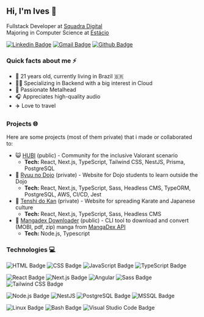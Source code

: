 ## Hi, I'm Ives 👋

<p>
  Fullstack Developer at <a href="https://www.squadra.com.br/">Squadra Digital</a><br/>
  Majoring in Computer Science at <a href="https://estacio.br/">Estácio</a>
</p>

[![Linkedin Badge](https://img.shields.io/badge/-LinkedIn-blue?style=flat-square&logo=Linkedin&logoColor=white&link=https://www.linkedin.com/in/ivesmw/)](https://www.linkedin.com/in/ivesmw)
[![Gmail Badge](https://img.shields.io/badge/-Gmail-d14836?style=flat-square&logo=Gmail&logoColor=white&link=mailto:ivesmw@gmail.com)](mailto:ivesmw@gmail.com)
[![Github Badge](http://img.shields.io/badge/-Github-black?style=flat-square&logo=github&link=https://github.com/mwives/)](https://github.com/mwives/) 

### Quick facts about me ⚡

- 🎂 21 years old, currently living in Brazil 🇧🇷
- 👨‍💻 Specializing in Backend with a big interest in Cloud
- 🤘 Passionate Metalhead
- 🎧 Appreciates high-quality audio
- ✈️ Love to travel

### Projects 🌐

Here are some projects (most of them private) that i made or collaborated to:

- 😺 [HUBI](https://www.hubinclusivo.com/) (public) - Community for the inclusive Valorant scenario
  - **Tech:** React, Next.js, TypeScript, Tailwind CSS, NestJS, Prisma, PostgreSQL
- 🐉 [Ryuu no Dojo](https://www.ryuunodojo.com/) (private) - Website for Dojo students to learn outside the Dojo
  - **Tech:** React, Next.js, TypeScript, Sass, Headless CMS, TypeORM, PostgreSQL, AWS, CI/CD, Jest
- 🥋 [Tenshi do Kan](https://www.tenshidokan.com.br/) (private) - Website for spreading Karate and Japanese culture
  - **Tech:** React, Next.js, TypeScript, Sass, Headless CMS
- 📖 [Mangadex Downloader](https://github.com/naygo/mangadex-downloader) (public) - CLI tool to download and convert (MOBI, pdf, zip) manga from [MangaDex API](https://api.mangadex.org/docs/)
  - **Tech:** Node.js, Typescript

### Technologies 💻

![HTML Badge](https://img.shields.io/badge/-HTML5-E34F26?style=flat-square&logo=html5&logoColor=white)
![CSS Badge](https://img.shields.io/badge/-CSS3-1572B6?style=flat-square&logo=css3&logoColor=white)
![JavaScript Badge](https://img.shields.io/badge/-JavaScript-yellow?style=flat-square&logo=javascript&logoColor=white)
![TypeScript Badge](https://img.shields.io/badge/-TypeScript-blue?style=flat-square&logo=typescript&logoColor=white)

![React Badge](https://img.shields.io/badge/-React-blue?style=flat-square&logo=react&logoColor=white)
![Next.js Badge](https://img.shields.io/badge/-Next.js-000000?style=flat-square&logo=next.js&logoColor=white)
![Angular](https://img.shields.io/badge/-Angular-red?style=flat-square&logo=angular&logoColor=white)
![Sass Badge](https://img.shields.io/badge/-Sass-CC6699?style=flat-square&logo=sass&logoColor=white)
![Tailwind CSS Badge](https://img.shields.io/badge/-Tailwind%20CSS-38B2AC?style=flat-square&logo=tailwind-css&logoColor=white)

![Node.js Badge](https://img.shields.io/badge/-Node.js-green?style=flat-square&logo=node.js&logoColor=white)
![NestJS](https://img.shields.io/badge/-NestJS-E0234E?style=flat-square&logo=nestjs&logoColor=white) 
![PostgreSQL Badge](https://img.shields.io/badge/-PostgreSQL-blue?style=flat-square&logo=postgresql&logoColor=white)
![MSSQL Badge](https://img.shields.io/badge/-MSSQL-orange?style=flat-square&logo=microsoft-sql-server&logoColor=white)

![Linux Badge](https://img.shields.io/badge/-Linux-black?style=flat-square&logo=linux&logoColor=white)
![Bash Badge](https://img.shields.io/badge/-Bash-4EAA25?style=flat-square&logo=gnu-bash&logoColor=white)
![Visual Studio Code Badge](https://img.shields.io/badge/-Visual%20Studio%20Code-007ACC?style=flat-square&logo=visual-studio-code&logoColor=white)



